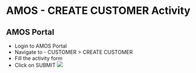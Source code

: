 # AMOS - CREATE CUSTOMER Activity
## AMOS Portal
* Login to AMOS Portal
* Navigate to - CUSTOMER > CREATE CUSTOMER
* Fill the activity form
* Click on SUBMIT
![](D:\data\AppFlowyDataDoNotRename\images\6a4de19e-7276-40b8-8d55-b38b81b60bb7.png)

